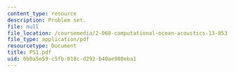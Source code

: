 ```yaml
---
content_type: resource
description: Problem set.
file: null
file_location: /coursemedia/2-068-computational-ocean-acoustics-13-853-spring-2003/0b0a5e59c5fb018cd292b40ae980eba1_PS1.pdf
file_type: application/pdf
resourcetype: Document
title: PS1.pdf
uid: 0b0a5e59-c5fb-018c-d292-b40ae980eba1
---
```

